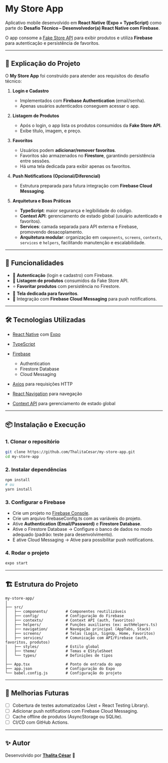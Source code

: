 # My Store App

Aplicativo mobile desenvolvido em **React Native (Expo + TypeScript)** como parte do **Desafio Técnico – Desenvolvedor(a) React Native com Firebase**.

O app consome a [Fake Store API](https://fakestoreapi.com/products) para exibir produtos e utiliza **Firebase** para autenticação e persistência de favoritos.

---

## 📝 Explicação do Projeto

O **My Store App** foi construído para atender aos requisitos do desafio técnico:

1. **Login e Cadastro**

   * Implementados com **Firebase Authentication** (email/senha).
   * Apenas usuários autenticados conseguem acessar o app.

2. **Listagem de Produtos**

   * Após o login, o app lista os produtos consumidos da **Fake Store API**.
   * Exibe título, imagem, e preço.

3. **Favoritos**

   * Usuários podem **adicionar/remover favoritos**.
   * Favoritos são armazenados no **Firestore**, garantindo persistência entre sessões.
   * Há uma tela dedicada para exibir apenas os favoritos.

4. **Push Notifications (Opcional/Diferencial)**

   * Estrutura preparada para futura integração com **Firebase Cloud Messaging**.

5. **Arquitetura e Boas Práticas**

   * **TypeScript**: maior segurança e legibilidade do código.
   * **Context API**: gerenciamento de estado global (usuário autenticado e favoritos).
   * **Services**: camada separada para API externa e Firebase, promovendo desacoplamento.
   * **Arquitetura modular**: organização em `components`, `screens`, `contexts`, `services` e `helpers`, facilitando manutenção e escalabilidade.

---

## 🚀 Funcionalidades

* 🔑 **Autenticação** (login e cadastro) com Firebase.
* 🛒 **Listagem de produtos** consumidos da Fake Store API.
* ⭐ **Favoritar produtos** com persistência no Firestore.
* 📂 **Tela dedicada para favoritos**.
* 🔔 Integração com **Firebase Cloud Messaging** para push notifications.

---

## 🛠️ Tecnologias Utilizadas

* [React Native](https://reactnative.dev/) com [Expo](https://expo.dev/)
* [TypeScript](https://www.typescriptlang.org/)
* [Firebase](https://firebase.google.com/)

  * Authentication
  * Firestore Database
  * Cloud Messaging
* [Axios](https://axios-http.com/) para requisições HTTP
* [React Navigation](https://reactnavigation.org/) para navegação
* [Context API](https://react.dev/reference/react/useContext) para gerenciamento de estado global

---

## 📦 Instalação e Execução

### 1. Clonar o repositório

```bash
git clone https://github.com/ThalitaCesar/my-store-app.git
cd my-store-app
```

### 2. Instalar dependências

```bash
npm install
# ou
yarn install
```

### 3. Configurar o Firebase

* Crie um projeto no [Firebase Console](https://console.firebase.google.com/).
* Crie um arquivo firebaseConfig.ts com as variáveis do projeto.
* Ative **Authentication (Email/Password)** e **Firestore Database**.
* Ative o Firestore Database → Configure o banco de dados no modo adequado (padrão: teste para desenvolvimento).
* E ative Cloud Messaging → Ative para possibilitar push notifications.

### 4. Rodar o projeto

```bash
expo start
```

---

## 🏗️ Estrutura do Projeto

```
my-store-app/
│
├── src/
│   ├── components/        # Componentes reutilizáveis
│   ├── config/            # Configuração do Firebase
│   ├── contexts/          # Context API (auth, favoritos)
│   ├── helpers/           # Funções auxiliares (ex: authHelpers.ts)
│   ├── navigation/        # Navegação principal (AppTabs, Stack)
│   ├── screens/           # Telas (Login, SignUp, Home, Favoritos)
│   ├── services/          # Comunicação com API/Firebase (auth, favoritos, produtos)
│   ├── styles/            # Estilo global
│   ├── theme/             # Temas e EStyleSheet
│   └── types/             # Definições de tipos
│
├── App.tsx                # Ponto de entrada do app
├── app.json               # Configuração do Expo
└── babel.config.js        # Configuração do projeto
```

---

## 📌 Melhorias Futuras

* [ ] Cobertura de testes automatizados (Jest + React Testing Library).
* [ ] Adicionar push notifications com Firebase Cloud Messaging.
* [ ] Cache offline de produtos (AsyncStorage ou SQLite).
* [ ] CI/CD com GitHub Actions.

---

## ✨ Autor

Desenvolvido por **[Thalita César](https://github.com/ThalitaCesar)** 💜
